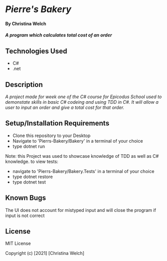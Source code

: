 # _Pierre's Bakery_

#### By **Christina Welch**

#### _A program which calculates total cost of an order_

## Technologies Used

* C#
* .net

## Description

_A project made for week one of the C# course for Epicodus School used to demonstate skills in basic C# codeing and using TDD in C#. It will allow a user to input an order and give a total cost for that order._

## Setup/Installation Requirements

* Clone this repository to your Desktop
* Navigate to 'Pierrs-Bakery/Bakery' in a terminal of your choice
* type dotnet run

Note: this Project was used to showcase knowledge of TDD as well as C# knowledge. to view tests:
* navigate to 'Pierrs-Bakery/Bakery.Tests' in a terminal of your choice
* type dotnet restore
* type dotnet test


## Known Bugs

The UI does not account for mistyped input and will close the program if input is not correct

## License

MIT License

Copyright (c) [2021] [Christina Welch]